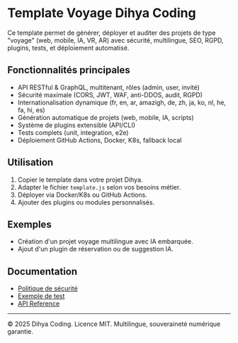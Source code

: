# Template Voyage Dihya Coding

Ce template permet de générer, déployer et auditer des projets de type "voyage" (web, mobile, IA, VR, AR) avec sécurité, multilingue, SEO, RGPD, plugins, tests, et déploiement automatisé.

## Fonctionnalités principales
- API RESTful & GraphQL, multitenant, rôles (admin, user, invité)
- Sécurité maximale (CORS, JWT, WAF, anti-DDOS, audit, RGPD)
- Internationalisation dynamique (fr, en, ar, amazigh, de, zh, ja, ko, nl, he, fa, hi, es)
- Génération automatique de projets (web, mobile, IA, scripts)
- Système de plugins extensible (API/CLI)
- Tests complets (unit, integration, e2e)
- Déploiement GitHub Actions, Docker, K8s, fallback local

## Utilisation
1. Copier le template dans votre projet Dihya.
2. Adapter le fichier `template.js` selon vos besoins métier.
3. Déployer via Docker/K8s ou GitHub Actions.
4. Ajouter des plugins ou modules personnalisés.

## Exemples
- Création d'un projet voyage multilingue avec IA embarquée.
- Ajout d'un plugin de réservation ou de suggestion IA.

## Documentation
- [Politique de sécurité](./policy.md)
- [Exemple de test](./test_voyage.js)
- [API Reference](../../api/voyage.md)

---
© 2025 Dihya Coding. Licence MIT. Multilingue, souveraineté numérique garantie.

